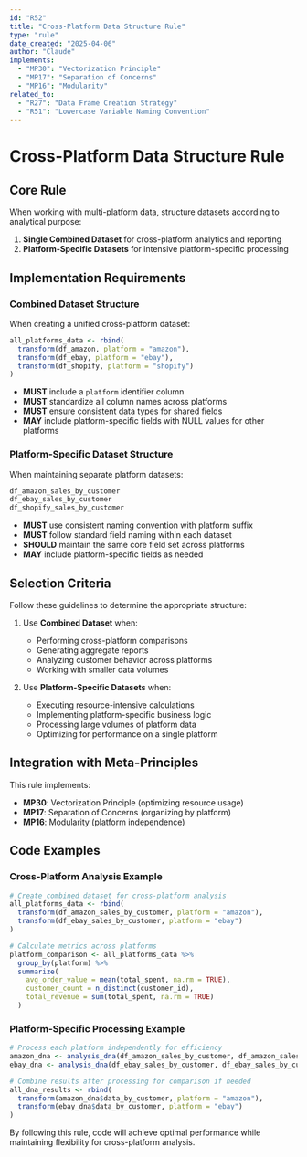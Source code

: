 ```yaml
---
id: "R52"
title: "Cross-Platform Data Structure Rule"
type: "rule"
date_created: "2025-04-06"
author: "Claude"
implements:
  - "MP30": "Vectorization Principle"
  - "MP17": "Separation of Concerns"
  - "MP16": "Modularity"
related_to:
  - "R27": "Data Frame Creation Strategy"
  - "R51": "Lowercase Variable Naming Convention"
---
```


# Cross-Platform Data Structure Rule

## Core Rule

When working with multi-platform data, structure datasets according to analytical purpose:

1. **Single Combined Dataset** for cross-platform analytics and reporting
2. **Platform-Specific Datasets** for intensive platform-specific processing

## Implementation Requirements

### Combined Dataset Structure

When creating a unified cross-platform dataset:

```r
all_platforms_data <- rbind(
  transform(df_amazon, platform = "amazon"),
  transform(df_ebay, platform = "ebay"),
  transform(df_shopify, platform = "shopify")
)
```

- **MUST** include a `platform` identifier column
- **MUST** standardize all column names across platforms
- **MUST** ensure consistent data types for shared fields
- **MAY** include platform-specific fields with NULL values for other platforms

### Platform-Specific Dataset Structure

When maintaining separate platform datasets:

```r
df_amazon_sales_by_customer
df_ebay_sales_by_customer
df_shopify_sales_by_customer
```

- **MUST** use consistent naming convention with platform suffix
- **MUST** follow standard field naming within each dataset
- **SHOULD** maintain the same core field set across platforms
- **MAY** include platform-specific fields as needed

## Selection Criteria

Follow these guidelines to determine the appropriate structure:

1. Use **Combined Dataset** when:
   - Performing cross-platform comparisons
   - Generating aggregate reports
   - Analyzing customer behavior across platforms
   - Working with smaller data volumes

2. Use **Platform-Specific Datasets** when:
   - Executing resource-intensive calculations
   - Implementing platform-specific business logic
   - Processing large volumes of platform data
   - Optimizing for performance on a single platform

## Integration with Meta-Principles

This rule implements:
- **MP30**: Vectorization Principle (optimizing resource usage)
- **MP17**: Separation of Concerns (organizing by platform)
- **MP16**: Modularity (platform independence)

## Code Examples

### Cross-Platform Analysis Example

```r
# Create combined dataset for cross-platform analysis
all_platforms_data <- rbind(
  transform(df_amazon_sales_by_customer, platform = "amazon"),
  transform(df_ebay_sales_by_customer, platform = "ebay")
)

# Calculate metrics across platforms
platform_comparison <- all_platforms_data %>%
  group_by(platform) %>%
  summarize(
    avg_order_value = mean(total_spent, na.rm = TRUE),
    customer_count = n_distinct(customer_id),
    total_revenue = sum(total_spent, na.rm = TRUE)
  )
```

### Platform-Specific Processing Example

```r
# Process each platform independently for efficiency
amazon_dna <- analysis_dna(df_amazon_sales_by_customer, df_amazon_sales_by_customer_by_date)
ebay_dna <- analysis_dna(df_ebay_sales_by_customer, df_ebay_sales_by_customer_by_date)

# Combine results after processing for comparison if needed
all_dna_results <- rbind(
  transform(amazon_dna$data_by_customer, platform = "amazon"),
  transform(ebay_dna$data_by_customer, platform = "ebay")
)
```

By following this rule, code will achieve optimal performance while maintaining flexibility for cross-platform analysis.